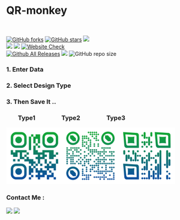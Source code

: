 <h1> QR-monkey </h1>
<img src"https://github.com/GH0STH4CKER/QR-monkey/blob/master/QRmonkeynewss.png" width="300px">

[![GitHub forks](https://img.shields.io/github/forks/GH0STH4CKER/QR-monkey)](https://github.com/GH0STH4CKER/QR-monkey/network) [![GitHub stars](https://img.shields.io/github/stars/GH0STH4CKER/QR-monkey)](https://github.com/GH0STH4CKER/QR-monkey/stargazers)
<a href='https://www.python.org/downloads/release/python-3100'><img src='https://img.shields.io/badge/python-3.6 | 3.7 | 3.8 | 3.9 | 3.10-blue?style=flat&logo=python'></a>&nbsp;&nbsp;&nbsp;<a href='https://github.com/GH0STH4CKER'></br>
<img src='https://img.shields.io/badge/Author-GH0STH4CKER-success?style=flat&logo=github' ></a>
<a href="https://hits.seeyoufarm.com"><img src="https://hits.seeyoufarm.com/api/count/incr/badge.svg?url=https%3A%2F%2Fgithub.com%2FGH0STH4CKER%2FQR-monkey&count_bg=%2379C83D&title_bg=%23555555&icon=&icon_color=%23E7E7E7&title=hits&edge_flat=false"/></a>
[![Website Check](https://img.shields.io/website-up-down-green-red/https/qrcode-monkey.com.svg)](http://www.qrcode-monkey.com)
</br>
[![Github All Releases](https://img.shields.io/github/downloads/GH0STH4CKER/QR-monkey/total.svg)]()
<a href='https://github.com/GH0STH4CKER/QR-monkey/commits/main'><img src="https://img.shields.io/github/last-commit/GH0STH4CKER/QR-monkey"></a>
![GitHub repo size](https://img.shields.io/github/repo-size/GH0STH4CKER/QR-monkey)
<h3>1. Enter Data </h3>
<h3>2. Select Design Type </h3>
<h3>3. Then Save It .. </h3> 

<h3> &nbsp;&nbsp;&nbsp;&nbsp;&nbsp;&nbsp;&nbsp;&nbsp;Type1 &nbsp;&nbsp;&nbsp;&nbsp;&nbsp;&nbsp;&nbsp;&nbsp;&nbsp;&nbsp;&nbsp;&nbsp;&nbsp;&nbsp;&nbsp;&nbsp;&nbsp;Type2&nbsp;&nbsp;&nbsp;&nbsp;&nbsp;&nbsp;&nbsp;&nbsp;&nbsp;&nbsp;&nbsp;&nbsp;&nbsp;&nbsp;&nbsp;&nbsp;&nbsp; Type3</h3>
<img src="https://github.com/GH0STH4CKER/QR-monkey/blob/master/img/QRcode_types.png" width="450">

<br>
<h3>Contact Me :</h3>
<a href="https://m.me/dimuth92"><img src='https://img.shields.io/badge/Messenger-00B2FF?style=for-the-badge&logo=messenger&logoColor=white'></a>
<a href="https://t.me/Dimuth92"><img src="https://img.shields.io/badge/Telegram-2CA5E0?style=for-the-badge&logo=telegram&logoColor=white"></a>

